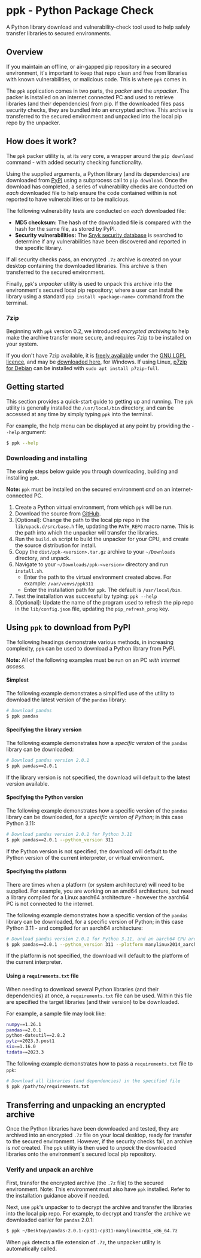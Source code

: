 
# ppk - Python Package Check

A Python library download and vulnerability-check tool used to help safely transfer libraries to secured environments.

## Overview
If you maintain an offline, or air-gapped pip repository in a secured environment, it's important to keep that repo clean and free from libraries with known vulnerabilities, or malicious code. This is where `ppk` comes in.

The `ppk` application comes in two parts, the *packer* and the *unpacker*. The packer is installed on an internet connected PC and used to retrieve libraries (and their dependencies) from pip. If the downloaded files pass security checks, they are bundled into an encrypted archive. This archive is transferred to the secured environment and unpacked into the local pip repo by the unpacker.

## How does it work?
The `ppk` packer utility is, at its very core, a wrapper around the `pip download` command - with added security checking functionality.

Using the supplied arguments, a Python library (and its dependencies) are downloaded from [PyPI](https://pypi.org/) using a subprocess call to `pip download`. Once the download has completed, a series of vulnerability checks are conducted on *each* downloaded file to help ensure the code contained within is not reported to have vulnerabilities or to be malicious.

The following vulnerability tests are conducted on *each* downloaded file:
 - **MD5 checksum:** The hash of the downloaded file is compared with the hash for the same file, as stored by PyPI.
 - **Security vulnerabilities:** The [Snyk security database](https://security.snyk.io/) is searched to determine if any vulnerabilities have been discovered and reported in the specific library.

If all security checks pass, an encrypted `.7z` archive is created on your desktop containing the downloaded libraries. This archive is then transferred to the secured environment. 

Finally, `ppk`'s *unpacker* utility is used to unpack this archive into the environment's secured local pip repository; where a user can install the library using a standard `pip install <package-name>` command from the terminal.

### 7zip 
Beginning with `ppk` version 0.2, we introduced *encrypted archiving* to help make the archive transfer more secure, and requires 7zip to be installed on your system.

If you don't have 7zip available, it is [freely available](https://7-zip.org/faq.html) under the [GNU LGPL licence](https://7-zip.org/faq.html#developer_faq), and may be [downloaded here](https://7-zip.org/), for Windows. If using Linux, [p7zip for Debian](https://packages.debian.org/sid/p7zip-full) can be installed with `sudo apt install p7zip-full`.


## Getting started
This section provides a quick-start guide to getting up and running. The `ppk` utility is generally installed the `/usr/local/bin` directory, and can be accessed at any time by simply typing `ppk` into the terminal.

For example, the help menu can be displayed at any point by providing the `--help` argument:

``` bash
$ ppk --help
``` 

### Downloading and installing

The simple steps below guide you through downloading, building and installing `ppk`. 

**Note:** `ppk` must be installed on the secured environment *and* on an internet-connected PC.

1. Create a Python virtual environment, from which `ppk` will be run.
2. Download the source from [GitHub](https://github.com/S3DEV/ppk).
3. [Optional]: Change the path to the local pip repo in the `lib/upack.d/src/base.h` file, updating the `PATH_REPO` macro name. This is the path into which the unpacker will transfer the libraries. 
4. Run the `build.sh` script to build the unpacker for your CPU, and create the source distribution for install.
5. Copy the `dist/ppk-<version>.tar.gz` archive to your `~/Downloads` directory, and unpack.
6. Navigate to your `~/Downloads/ppk-<version>` directory and run `install.sh`.
	- Enter the path to the virtual environment created above. For example: `/var/venvs/ppk311`
	- Enter the installation path for `ppk`. The default is `/usr/local/bin`.
7. Test the installation was successful by typing: `ppk --help`
8. [Optional]: Update the name of the program used to refresh the pip repo in the `lib/config.json` file, updating the `pip_refresh_prog` key.

## Using `ppk` to download from PyPI
The following headings demonstrate various methods, in increasing complexity, `ppk` can be used to download a Python library from PyPI.

**Note:** All of the following examples must be run on an PC *with internet access*.

#### Simplest
The following example demonstrates a simplified use of the utility to download the latest version of the  `pandas` library:

``` bash
# Download pandas
$ ppk pandas 
```

#### Specifying the library version
The following example demonstrates how a *specific version* of the `pandas` library can be downloaded:

``` bash
# Download pandas version 2.0.1
$ ppk pandas==2.0.1
```

If the library version is not specified, the download will default to the latest version available.

#### Specifying the Python version
The following example demonstrates how a specific version of the `pandas` library can be downloaded, for a *specific version of Python*; in this case Python 3.11:

``` bash
# Download pandas version 2.0.1 for Python 3.11
$ ppk pandas==2.0.1 --python_version 311
```

If the Python version is not specified, the download will default to the Python version of the current interpreter, or virtual environment.

#### Specifying the platform
There are times when a platform (or system architecture) will need to be supplied. For example, you are working on an amd64 architecture, but need a library compiled for a Linux aarch64 architecture - however the aarch64 PC is not connected to the internet.

The following example demonstrates how a specific version of the `pandas` library can be downloaded, for a specific version of Python; in this case Python 3.11 - and compiled for an aarch64 architecture:

``` bash
# Download pandas version 2.0.1 for Python 3.11, and an aarch64 CPU architecture
$ ppk pandas==2.0.1 --python_version 311 --platform manylinux2014_aarch64
```

If the platform is not specified, the download will default to the platform of the current interpreter.

#### Using a `requirements.txt` file
When needing to download several Python libraries (and their dependencies) at once, a `requirements.txt` file can be used. Within this file are specified the target libraries (and their version) to be downloaded.

For example, a sample file may look like:

```bash
numpy==1.26.1
pandas==2.0.1
python-dateutil==2.8.2
pytz==2023.3.post1
six==1.16.0
tzdata==2023.3
``` 

The following example demonstrates how to pass a `requirements.txt` file to `ppk`:

``` bash
# Download all libraries (and dependencies) in the specified file
$ ppk /path/to/requirements.txt
```

## Transferring and unpacking an encrypted archive
Once the Python libraries have been downloaded and tested, they are archived into an encrypted `.7z` file on your local desktop, ready for transfer to the secured environment. However, if the security checks fail, an archive is *not* created. The `ppk` utility is then used to *unpack* the downloaded libraries onto the environment's secured local pip repository.

### Verify and unpack an archive
First, transfer the encrypted archive (the `.7z` file) to the secured environment. Note: This environment must also have `ppk` installed. Refer to the installation guidance above if needed.

Next, use `ppk`'s unpacker to to decrypt the archive and transfer the libraries into the local pip repo. For example, to decrypt and transfer the archive we downloaded earlier for `pandas` 2.0.1:

``` bash
$ ppk ~/Desktop/pandas-2.0.1-cp311-cp311-manylinux2014_x86_64.7z
```

When `ppk` detects a file extension of `.7z`, the unpacker utility is automatically called.


